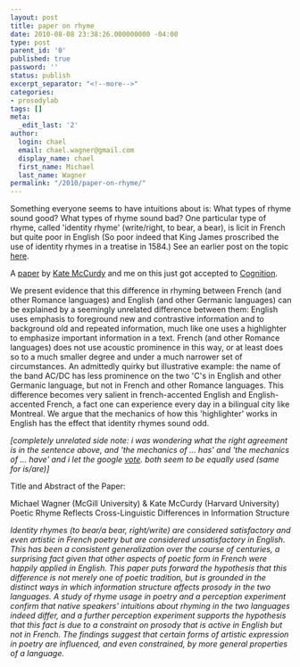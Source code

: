```yaml
---
layout: post
title: paper on rhyme
date: 2010-08-08 23:38:26.000000000 -04:00
type: post
parent_id: '0'
published: true
password: ''
status: publish
excerpt_separator: "<!--more-->"
categories:
- prosodylab
tags: []
meta:
  _edit_last: '2'
author:
  login: chael
  email: chael.wagner@gmail.com
  display_name: chael
  first_name: Michael
  last_name: Wagner
permalink: "/2010/paper-on-rhyme/"
---
```

Something everyone seems to have intuitions about is: What types of rhyme sound good? What types of rhyme sound bad? One particular type of rhyme, called 'identity rhyme' (write/right, to bear, a bear), is licit in French but quite poor in English (So poor indeed that King James proscribed the use of identity rhymes in a treatise in 1584.) See an earlier post on the topic [here](http://prosodylab.org/?p=46).

A [paper](http://www.prosodylab.org/~chael/www/papers/wagnermccurdy10_draft.pdf) by [Kate McCurdy](http://www.wjh.harvard.edu/~lds/index.html?snedekerlab.html) and me on this just got accepted to [Cognition](http://www.elsevier.com/wps/find/journaldescription.cws_home/505626/description#description).

We present evidence that this difference in rhyming between French (and other Romance languages) and English (and other Germanic languages) can be explained by a seemingly unrelated difference between them: English uses emphasis to foreground new and contrastive information and to background old and repeated information, much like one uses a highlighter to emphasize important information in a text. French (and other Romance languages) does not use acoustic prominence in this way, or at least does so to a much smaller degree and under a much narrower set of circumstances. An admittedly quirky but illustrative example: the name of the band AC/DC has less prominence on the two 'C's in English and other Germanic language, but not in French and other Romance languages. This difference becomes very salient in french-accented English and English-accented French, a fact one can experience every day in a bilingual city like Montreal. We argue that the mechanics of how this 'highlighter' works in English has the effect that identity rhymes sound odd.

_[completely unrelated side note: i was wondering what the right agreement is in the sentence above, and 'the mechanics of ... has' and 'the mechanics of ... have' and i let the google [vote](http://prosodylab.org/?p=267). both seem to be equally used (same for is/are)]_

Title and Abstract of the Paper:

Michael Wagner (McGill University) & Kate McCurdy (Harvard University)  
Poetic Rhyme Reflects Cross-Linguistic Differences in Information Structure

_Identity rhymes (to bear/a bear, right/write) are considered satisfactory and even artistic in French poetry but are considered unsatisfactory in English. This has been a consistent generalization over the course of centuries, a surprising fact given that other aspects of poetic form in French were happily applied in English. This paper puts forward the hypothesis that this difference is not merely one of poetic tradition, but is grounded in the distinct ways in which information structure affects prosody in the two languages. A study of rhyme usage in poetry and a perception experiment confirm that native speakers' intuitions about rhyming in the two languages indeed differ, and a further perception experiment supports the hypothesis that this fact is due to a constraint on prosody that is active in English but not in French. The findings suggest that certain forms of artistic expression in poetry are influenced, and even constrained, by more general properties of a language._

